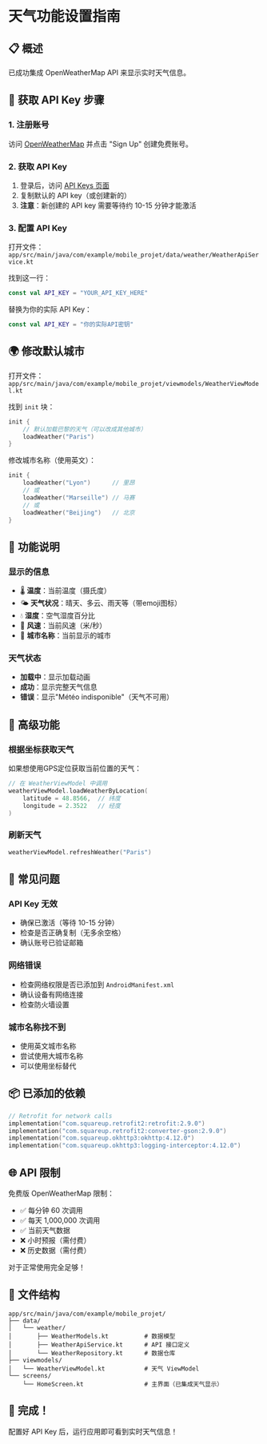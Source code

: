 # 天气功能设置指南

## 📋 概述

已成功集成 OpenWeatherMap API 来显示实时天气信息。

## 🔑 获取 API Key 步骤

### 1. 注册账号
访问 [OpenWeatherMap](https://openweathermap.org/) 并点击 "Sign Up" 创建免费账号。

### 2. 获取 API Key
1. 登录后，访问 [API Keys 页面](https://home.openweathermap.org/api_keys)
2. 复制默认的 API key（或创建新的）
3. **注意**：新创建的 API key 需要等待约 10-15 分钟才能激活

### 3. 配置 API Key
打开文件：`app/src/main/java/com/example/mobile_projet/data/weather/WeatherApiService.kt`

找到这一行：
```kotlin
const val API_KEY = "YOUR_API_KEY_HERE"
```

替换为你的实际 API Key：
```kotlin
const val API_KEY = "你的实际API密钥"
```

## 🌍 修改默认城市

打开文件：`app/src/main/java/com/example/mobile_projet/viewmodels/WeatherViewModel.kt`

找到 `init` 块：
```kotlin
init {
    // 默认加载巴黎的天气（可以改成其他城市）
    loadWeather("Paris")
}
```

修改城市名称（使用英文）：
```kotlin
init {
    loadWeather("Lyon")      // 里昂
    // 或
    loadWeather("Marseille") // 马赛
    // 或
    loadWeather("Beijing")   // 北京
}
```

## 📱 功能说明

### 显示的信息
- 🌡️ **温度**：当前温度（摄氏度）
- 🌤️ **天气状况**：晴天、多云、雨天等（带emoji图标）
- 💧 **湿度**：空气湿度百分比
- 💨 **风速**：当前风速（米/秒）
- 📍 **城市名称**：当前显示的城市

### 天气状态
- **加载中**：显示加载动画
- **成功**：显示完整天气信息
- **错误**：显示"Météo indisponible"（天气不可用）

## 🔧 高级功能

### 根据坐标获取天气
如果想使用GPS定位获取当前位置的天气：

```kotlin
// 在 WeatherViewModel 中调用
weatherViewModel.loadWeatherByLocation(
    latitude = 48.8566,  // 纬度
    longitude = 2.3522   // 经度
)
```

### 刷新天气
```kotlin
weatherViewModel.refreshWeather("Paris")
```

## 🚨 常见问题

### API Key 无效
- 确保已激活（等待 10-15 分钟）
- 检查是否正确复制（无多余空格）
- 确认账号已验证邮箱

### 网络错误
- 检查网络权限是否已添加到 `AndroidManifest.xml`
- 确认设备有网络连接
- 检查防火墙设置

### 城市名称找不到
- 使用英文城市名称
- 尝试使用大城市名称
- 可以使用坐标替代

## 📦 已添加的依赖

```kotlin
// Retrofit for network calls
implementation("com.squareup.retrofit2:retrofit:2.9.0")
implementation("com.squareup.retrofit2:converter-gson:2.9.0")
implementation("com.squareup.okhttp3:okhttp:4.12.0")
implementation("com.squareup.okhttp3:logging-interceptor:4.12.0")
```

## 🌐 API 限制

免费版 OpenWeatherMap 限制：
- ✅ 每分钟 60 次调用
- ✅ 每天 1,000,000 次调用
- ✅ 当前天气数据
- ❌ 小时预报（需付费）
- ❌ 历史数据（需付费）

对于正常使用完全足够！

## 📄 文件结构

```
app/src/main/java/com/example/mobile_projet/
├── data/
│   └── weather/
│       ├── WeatherModels.kt          # 数据模型
│       ├── WeatherApiService.kt      # API 接口定义
│       └── WeatherRepository.kt      # 数据仓库
├── viewmodels/
│   └── WeatherViewModel.kt           # 天气 ViewModel
└── screens/
    └── HomeScreen.kt                 # 主界面（已集成天气显示）
```

## 🎉 完成！

配置好 API Key 后，运行应用即可看到实时天气信息！

